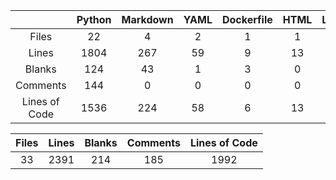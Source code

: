 ||Python|Markdown|YAML|Dockerfile|HTML|License|TOML|gitignore|
| :---: | :---: | :---: | :---: | :---: | :---: | :---: | :---: | :---: |
|Files|22|4|2|1|1|1|1|1|
|Lines|1804|267|59|9|13|21|80|138|
|Blanks|124|43|1|3|0|4|12|27|
|Comments|144|0|0|0|0|0|7|34|
|Lines of Code|1536|224|58|6|13|17|61|77|

|Files|Lines|Blanks|Comments|Lines of Code|
| :---: | :---: | :---: | :---: | :---: |
|33|2391|214|185|1992|
